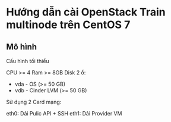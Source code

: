 # Hướng dẫn cài OpenStack Train multinode trên CentOS 7

## Mô hình

Cấu hình tối thiểu

CPU >= 4
Ram >= 8GB
Disk 2 ổ:

- vda - OS (>= 50 GB)
- vdb - Cinder LVM (>= 50 GB)



Sử dụng 2 Card mạng:

eth0: Dải Pulic API + SSH
eth1: Dải Provider VM